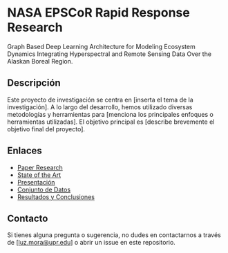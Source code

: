 
# NASA EPSCoR Rapid Response Research
Graph Based Deep Learning Architecture for Modeling Ecosystem Dynamics Integrating Hyperspectral and Remote Sensing Data Over the Alaskan Boreal Region.

## Descripción

Este proyecto de investigación se centra en [inserta el tema de la investigación]. A lo largo del desarrollo, hemos utilizado diversas metodologías y herramientas para [menciona los principales enfoques o herramientas utilizadas]. El objetivo principal es [describe brevemente el objetivo final del proyecto].

## Enlaces

- [Paper Research](https://www.overleaf.com/read/tpktygdycrqs#d627ea)
- [State of the Art](https://sistemaupr-my.sharepoint.com/:x:/g/personal/luz_mora_upr_edu/Ec6-FG8icLFGlZO5PMVjXeEBNexjQ0-8M0X3wj0nkGU96Q)
- [Presentación]()
- [Conjunto de Datos]()
- [Resultados y Conclusiones]()

## Contacto

Si tienes alguna pregunta o sugerencia, no dudes en contactarnos a través de [luz.mora@upr.edu] o abrir un issue en este repositorio.
